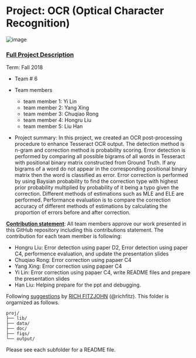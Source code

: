 # Project: OCR (Optical Character Recognition) 

![image](figs/intro.png)

### [Full Project Description](doc/project4_desc.md)

Term: Fall 2018

+ Team # 6
+ Team members
	+ team member 1: Yi Lin
	+ team member 2: Yang Xing
	+ team member 3: Chuqiao Rong
	+ team member 4: Hongru Liu
	+ team member 5: Liu Han

+ Project summary: In this project, we created an OCR post-processing procedure to enhance Tesseract OCR output. The detection method is n-gram and correction method is probability scoring. 
Error detection is performed by comparing all possible bigrams of all words in Tesseract with positional binary matrix constructed from Ground Truth. If any bigrams of a word do not appear in the corresponding positional binary matrix then the word is classified as error. 
Error correction is performed by using Baysian probability to find the correction type with highest prior probability multiplied by probability of it being a typo given the correction. Different methods of estimations such as MLE and ELE are performed. 
Performance evaluation is to compare the correction accuracy of different methods of estimations by calculating the proportion of errors before and after correction.
	
[**Contribution statement**](doc/a_note_on_contributions.md): All team members approve our work presented in this GitHub repository including this contributions statement. The contribution for each team member is following:
+ Hongru Liu: Error detection using paper D2, Error detection using paper C4, performence evaluation, and update the presentation slides
+ Chuqiao Rong: Error correction using papaer C4
+ Yang Xing: Error correction using papaer C4
+ Yi Lin: Error correction using papaer C4, write README files and prepare the presentation slides
+ Han Liu: Helping prepare for the ppt and debugging.

Following [suggestions](http://nicercode.github.io/blog/2013-04-05-projects/) by [RICH FITZJOHN](http://nicercode.github.io/about/#Team) (@richfitz). This folder is orgarnized as follows.

```
proj/
├── lib/
├── data/
├── doc/
├── figs/
└── output/
```

Please see each subfolder for a README file.
